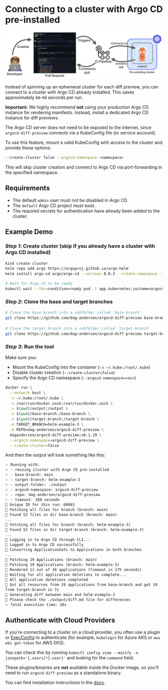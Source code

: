 # Connecting to a cluster with Argo CD pre-installed

![](../assets/reusing-cluster-from-outside.png)

Instead of spinning up an ephemeral cluster for each diff preview, you can connect to a cluster with Argo CD already installed. This saves approximately `60`–`90` seconds per run.

**Important:** We highly recommend **not** using your production Argo CD instance for rendering manifests. Instead, install a dedicated Argo CD instance for diff previews.

The Argo CD server does not need to be exposed to the internet, since `argocd-diff-preview` connects via a KubeConfig file (or service account).

To use this feature, mount a valid KubeConfig with access to the cluster and provide these options:

```bash
--create-cluster false --argocd-namespace <namespace>
```

This will skip cluster creation and connect to Argo CD via port-forwarding in the specified namespace.

## Requirements

- The default `admin` user must not be disabled in Argo CD.
- The `default` Argo CD project must exist.
- The required secrets for authentication have already been added to the cluster.

## Example Demo

### _Step 1_: Create cluster (skip if you already have a cluster with Argo CD installed)
```bash
kind create cluster
helm repo add argo https://argoproj.github.io/argo-helm
helm install argo-cd argo/argo-cd --version 8.0.3 --create-namespace --namespace argocd-diff-preview
```

```bash
# Wait for Argo CD to be ready
kubectl wait --for=condition=ready pod -l app.kubernetes.io/name=argocd-server -n argocd-diff-preview
```

### _Step 2_: Clone the base and target branches
```bash
# Clone the base branch into a subfolder called `base-branch`
git clone https://github.com/dag-andersen/argocd-diff-preview base-branch --depth 1 -q 

# Clone the target branch into a subfolder called `target-branch`
git clone https://github.com/dag-andersen/argocd-diff-preview target-branch --depth 1 -q -b helm-example-3
```

### _Step 3_: Run the tool

Make sure you:
- Mount the KubeConfig into the container (`-v ~/.kube:/root/.kube`)
- Disable cluster creation (`--create-cluster=false`)
- Specify the Argo CD namespace (`--argocd-namespace=<ns>`)

```bash
docker run \
  --network host \
  -v ~/.kube:/root/.kube \
  -v /var/run/docker.sock:/var/run/docker.sock \
  -v $(pwd)/output:/output \
  -v $(pwd)/base-branch:/base-branch \
  -v $(pwd)/target-branch:/target-branch \
  -e TARGET_BRANCH=helm-example-3 \
  -e REPO=dag-andersen/argocd-diff-preview \
  dagandersen/argocd-diff-preview:v0.1.19 \
  --argocd-namespace=argocd-diff-preview \
  --create-cluster=false
```

And then the output will look something like this:

```
✨ Running with:
✨ - reusing cluster with Argo CD pre-installed
✨ - base-branch: main
✨ - target-branch: helm-example-3
✨ - output-folder: ./output
✨ - argocd-namespace: argocd-diff-preview
✨ - repo: dag-andersen/argocd-diff-preview
✨ - timeout: 180 seconds
🔑 Unique ID for this run: 60993
🤖 Fetching all files for branch (branch: main)
🤖 Found 52 files in dir base-branch (branch: main)
...
🤖 Fetching all files for branch (branch: helm-example-3)
🤖 Found 52 files in dir target-branch (branch: helm-example-3)
...
🦑 Logging in to Argo CD through CLI...
🦑 Logged in to Argo CD successfully
🤖 Converting ApplicationSets to Applications in both branches
...
🤖 Patching 19 Applications (branch: main)
🤖 Patching 19 Applications (branch: helm-example-3)
🤖 Rendered 11 out of 38 applications (timeout in 175 seconds)
🧼 Waiting for all application deletions to complete...
🧼 All application deletions completed
🤖 Got all resources from 19 applications from base-branch and got 19 from target-branch in 7s
🔮 Generating diff between main and helm-example-3
🙏 Please check the ./output/diff.md file for differences
✨ Total execution time: 10s
```

## Authenticate with Cloud Providers

If you're connecting to a cluster on a cloud provider, you often use a plugin or [ExecConfig](https://kubernetes.io/docs/reference/config-api/kubeconfig.v1/#ExecConfig) to authenticate (for example, `kubelogin` for Azure AKS or `aws eks get-token` for AWS EKS).

You can check this by running `kubectl config view --minify -o jsonpath='{.users[*].user}'` and looking for the `command` field.

These plugins/binaries are **not** available inside the Docker image, so you'll need to run `argocd-diff-preview` as a standalone binary.

You can find installation instructions in the [docs](../getting-started/installation.md#__tabbed_1_2).
